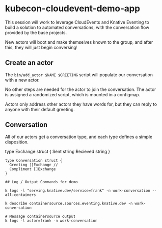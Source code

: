 # kubecon-cloudevent-demo-app

This session will work to leverage CloudEvents and Knative Eventing to build a solution to automated conversations, with the conversation flow provided by the base projects.

New actors will boot and make themselves known to the group, and after this, they will just begin conversing!

## Create an actor

The `bin/add_actor $NAME $GREETING` script will populate our conversation with a new actor.

No other steps are needed for the actor to join the conversation. The actor is assigned a randomized script, which is mounted in a configmap.

Actors only address other actors they have words for, but they can reply to anyone with their default greeting.

## Conversation

All of our actors get a conversation type, and each type defines a simple disposition.

type Exchange struct {
  Sent string
  Recieved string
}

```
type Conversation struct {
  Greeting []Exchange //
  Compliment []Exchange
}

## Log / Output Commands for demo

k logs -l "serving.knative.dev/service=frank" -n work-conversation --all-containers

k describe containersource.sources.eventing.knative.dev -n work-conversation

# Message containersource output
k logs -l actor=frank -n work-conversation
